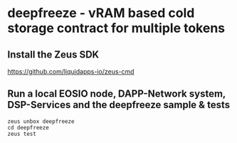# deepfreeze - vRAM based cold storage contract for multiple tokens

## Install the Zeus SDK

https://github.com/liquidapps-io/zeus-cmd

## Run a local EOSIO node, DAPP-Network system, DSP-Services and the deepfreeze sample & tests
```
zeus unbox deepfreeze
cd deepfreeze
zeus test
```
